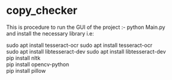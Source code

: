 # copy_checker


This is procedure to run the GUI of the project :-  python Main.py \
and install the necessary library i.e: 

sudo apt install tesseract-ocr	sudo apt install tesseract-ocr \
sudo apt install libtesseract-dev	sudo apt install libtesseract-dev \
pip install nltk \
pip install opencv-python \
pip install pillow 
